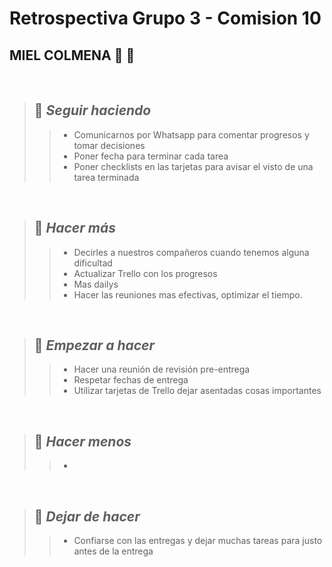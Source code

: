 # Retrospectiva Grupo 3 - Comision 10

## MIEL COLMENA :honey_pot: :bee:

<br>

>## :small_orange_diamond: *Seguir haciendo*
>>* Comunicarnos por Whatsapp para comentar progresos y tomar decisiones
>>* Poner fecha para terminar cada tarea
>>* Poner checklists en las tarjetas para avisar el visto de una tarea terminada 

<br>

>## :small_orange_diamond: *Hacer más*
>>* Decirles a nuestros compañeros cuando tenemos alguna dificultad
>>* Actualizar Trello con los progresos
>>* Mas dailys
>>* Hacer las reuniones mas efectivas, optimizar el tiempo.

<br>

>## :small_orange_diamond: *Empezar a hacer*
>>* Hacer una reunión de revisión pre-entrega
>>* Respetar fechas de entrega
>>* Utilizar tarjetas de Trello dejar asentadas cosas importantes

<br>

>## :small_orange_diamond: *Hacer menos*
>>* 
<br>


>## :small_orange_diamond: *Dejar de hacer*
>>* Confiarse con las entregas y dejar muchas tareas para justo antes de la entrega
